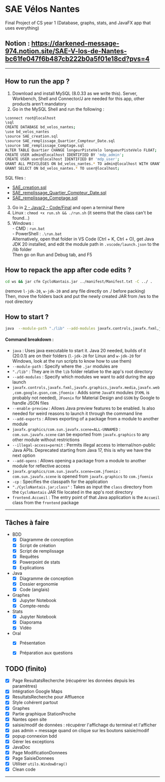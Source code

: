 # SAE Vélos Nantes
Final Project of CS year 1 (Database, graphs, stats, and JavaFX app that uses everything)

## Notion : https://darkened-message-974.notion.site/SAE-V-los-de-Nantes-bc61fe047f6b487cb222b0a5f01e18cd?pvs=4

-----

## How to run the app ?

1) Download and install MySQL (8.0.33 as we write this). Server, Workbench, Shell and Connector/J are needed for this app, other products aren't mandatory
2) Go in the MySQL Shell and run the following :
```bash
\connect root@localhost
\sql
CREATE DATABASE bd_velos_nantes;
\use bd_velos_nantes
\source SAE_creation.sql
\source SAE_remplissage_Quartier_Compteur_Date.sql
\source SAE_remplissage_Comptage.sql
ALTER TABLE Quartier CHANGE longeurPisteVelo longueurPisteVelo FLOAT;
CREATE USER admin@localhost IDENTIFIED BY 'mdp_admin';
CREATE USER user@localhost IDENTIFIED BY 'mdp_user';
GRANT ALL PRIVILEGES ON bd_velos_nantes.* TO admin@localhost WITH GRANT OPTION;
GRANT SELECT ON bd_velos_nantes.* TO user@localhost;
```
SQL files :  
- [SAE_creation.sql](https://raw.githubusercontent.com/EDM115/school-codes-v2/master/BUT1/Codes/R2.06/SAE_creation.sql)  
- [SAE_remplissage_Quartier_Compteur_Date.sql](https://raw.githubusercontent.com/EDM115/school-codes-v2/master/BUT1/Codes/R2.06/SAE_remplissage_Quartier_Compteur_Date.sql)  
- [SAE_remplissage_Comptage.sql](https://raw.githubusercontent.com/EDM115/school-codes-v2/master/BUT1/Codes/R2.06/SAE_remplissage_Comptage.sql)  

3) Go in [2 - Java/2 - Code/Final](./2%20-%20Java/2%20-%20Code/Final) and open a terminal there
  1) Linux : `chmod +x run.sh && ./run.sh` (it seems that the class can't be found...)
  2) Windows :  
    - CMD : `run.bat`  
    - PowerShell : `.\run.bat`  
Alternatively, open that folder in VS Code (Ctrl + K, Ctrl + O), get Java JDK 20 installed, and edit the module path in `.vscode/launch.json` to the /lib folder  
Then go on Run and Debug tab, and F5

## How to repack the app after code edits ?

```bash
cd ws && jar cfm CycloNantais.jar ../manifest/Manifest.txt -C ../ .
```
(remove `l-jdk-20`, `w-jdk-20` and any file directly on ./ before packing)  
Then, move the folders back and put the newly created JAR from /ws to the root directory

## How to start ?
```bash
java  --module-path "./lib" --add-modules javafx.controls,javafx.fxml,javafx.graphics,javafx.media,javafx.web,com.google.gson,com.jfoenix --enable-preview --add-exports javafx.graphics/com.sun.javafx.scene=ALL-UNNAMED --illegal-access=permit --add-opens javafx.graphics/com.sun.javafx.scene=com.jfoenix -cp "./CycloNantais.jar;class" frontend.Accueil
```

#### Command breakdown :
+ `java` : Uses java executable to start it. Java 20 needed, builds of it (20.0.1) are on their folders (`l-jdk-20` for Linux and `w-jdk-20` for Windows, look at the run scripts to know how to use them)
+ `--module-path` : Specify where the `.jar` modules are
+ `"./lib"` : They are in the `lib` folder relative to the app's root directory
+ `--add-modules` : Specify which modules we want to add during the app launch
+ `javafx.controls,javafx.fxml,javafx.graphics,javafx.media,javafx.web,com.google.gson,com.jfoenix` : Adds some `JavaFX` modules (`FXML` is probably not needed), `JFoenix` for Material Design and `GSON` by Google to handle JSON files
+ `--enable-preview` : Allows Java preview features to be enabled. Is also needed for weird reasons to launch it through the command line
+ `--add-exports` : Allows exporting of a package from a module to another module
+ `javafx.graphics/com.sun.javafx.scene=ALL-UNNAMED` : `com.sun.javafx.scene` can be exported from `javafx.graphics` to any other module without restrictions
+ `--illegal-access=permit` : Permits illegal access to internal/non-public Java APIs. Deprecated starting from Java 17, this is why we have the next option
+ `--add-opens` : Allows opening a package from a module to another module for reflective access
+ `javafx.graphics/com.sun.javafx.scene=com.jfoenix` : `com.sun.javafx.scene` is opened from `javafx.graphics` to `com.jfoenix`
+ `-cp` : Specifies the classpath for the application
+ `"./CycloNantais.jar;class"` : Takes as input the `class` directory from the `CycloNantais` JAR file located in the app's root directory
+ `frontend.Accueil` : The entry point of that Java application is the `Accueil` class from the `frontend` package

-----

## Tâches à faire
- BDD
  - [x] Diagramme de conception
  - [x] Script de création
  - [x] Script de remplissage
  - [x] Requêtes
  - [x] Powerpoint de stats
  - [x] Explications
- Java
  - [x] Diagramme de conception
  - [x] Dossier ergonomie
  - [x] Code (anglais)
- Graphes
  - [x] Jupyter Notebook
  - [x] Compte-rendu
- Stats
  - [x] Jupyter Notebook
  - [x] Diaporama
  - [x] Vidéo
- Oral
  - [x] Présentation
  - [x] Préparation aux questions
  
  
## TODO (finito)

- [x] Page ResultatsRecherche (récupérer les données depuis les paramètres)
- [x] Intégration Google Maps
- [x] ResultatsRecherche pour Affluence
- [x] Style cohérent partout
- [x] Graphes
- [x] Partie graphique StationProche
- [x] Nantes open site
- [x] saisie/modif de données : récupérer l'affichage du terminal et l'afficher
- [x] pas admin = message quand on clique sur les boutons saisie/modif
- [x] popup connexion bdd
- [x] Gérer les exceptions
- [x] JavaDoc
- [x] Page ModificationDonnees
- [x] Page SaisieDonnees
- [x] Utiliser `utils.WindowDrag()`
- [x] Clean code

-----
